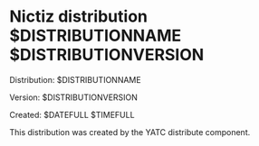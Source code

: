 # Nictiz distribution $DISTRIBUTIONNAME $DISTRIBUTIONVERSION

Distribution: $DISTRIBUTIONNAME

Version: $DISTRIBUTIONVERSION

Created: $DATEFULL $TIMEFULL

This distribution was created by the YATC distribute component.

